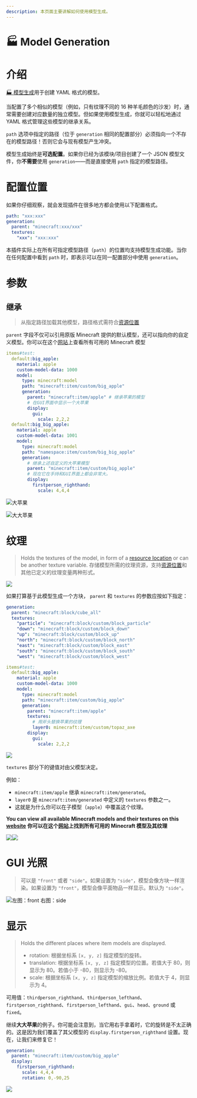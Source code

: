 ```yaml
---
description: 本页面主要讲解如何使用模型生成。
---
```


# 🏭️ Model Generation

# 介绍 <a href="#introduction" id="introduction"></a>

[🏭️ 模型生成](https://mo-mi.gitbook.io/xiaomomi-plugins/craftengine/plugin-wiki/craftengine/add-new-contents/model-generation)用于创建 YAML 格式的模型。

当配置了多个相似的模型（例如，只有纹理不同的 16 种羊毛颜色的沙发）时，通常需要创建对应数量的独立模型。但如果使用模型生成，你就可以轻松地通过 YAML 格式管理这些模型的继承关系。

`path` 选项中指定的路径（位于 `generation` 相同的配置部分）必须指向一个不存在的模型路径！否则它会与现有模型产生冲突。

模型生成始终是**可选配置**。如果你已经为该模块/项目创建了一个 JSON 模型文件，你**不需要**使用 `generation`——而是直接使用 `path` 指定的模型路径。

# 配置位置 <a href="#where-to-configure" id="where-to-configure"></a>

如果你仔细观察，就会发现插件在很多地方都会使用以下配置格式。

```yaml
path: "xxx:xxx"
generation:
  parent: "minecraft:xxx/xxx"
  textures:
    "xxx": "xxx:xxx"
```

本插件实际上在所有可指定模型路径（`path`）的位置均支持模型生成功能。当你在任何配置中看到 `path` 时，即表示可以在同一配置部分中使用 `generation`。

# 参数 <a href="#arguments" id="arguments"></a>

## 继承 <a href="#parent" id="parent"></a>

> 从指定路径加载其他模型，路径格式需符合[资源位置](https://zh.minecraft.wiki/w/Tutorial:%E5%88%B6%E4%BD%9C%E8%B5%84%E6%BA%90%E5%8C%85/%E6%A8%A1%E5%9E%8B/#%E6%96%87%E4%BB%B6%E8%B7%AF%E5%BE%84)

`parent` 字段不仅可以引用原版 Minecraft 提供的默认模型，还可以指向你的自定义模型。你可以在这个[网站](https://misode.github.io/assets/model/)上查看所有可用的 Minecraft 模型

```yaml
items#test:
  default:big_apple:
    material: apple
    custom-model-data: 1000
    model:
      type: minecraft:model
      path: "minecraft:item/custom/big_apple"
      generation:
        parent: "minecraft:item/apple" # 继承苹果的模型
        # 在GUI界面中显示一个大苹果
        display:
          gui:
            scale: 2,2,2
  default:big_big_apple:
    material: apple
    custom-model-data: 1001
    model:
      type: minecraft:model
      path: "namespace:item/custom/big_big_apple"
      generation:
        # 继承上述自定义的大苹果模型
        parent: "minecraft:item/custom/big_apple"
        # 现在它在手持和GUI界面上都会非常大。
        display:
          firstperson_righthand:
            scale: 4,4,4
```

![](https://mo-mi.gitbook.io/~gitbook/image?url=https%3A%2F%2F1836335287-files.gitbook.io%2F%7E%2Ffiles%2Fv0%2Fb%2Fgitbook-x-prod.appspot.com%2Fo%2Fspaces%252FOgvQ1fEJPROp7131PPlK%252Fuploads%252Fto4U9vBexccrrEoONGwg%252Fimage.png%3Falt%3Dmedia%26token%3Deabaf9a9-a8d6-45a9-bf90-b15ed1b917ad\&width=768\&dpr=4\&quality=100\&sign=18696418\&sv=2)大苹果

![](https://mo-mi.gitbook.io/~gitbook/image?url=https%3A%2F%2F1836335287-files.gitbook.io%2F%7E%2Ffiles%2Fv0%2Fb%2Fgitbook-x-prod.appspot.com%2Fo%2Fspaces%252FOgvQ1fEJPROp7131PPlK%252Fuploads%252FdFCvFSb48gXkn8JCLPCF%252Fimage.png%3Falt%3Dmedia%26token%3D34b110c6-34e5-40d3-9772-fec90a2d0903\&width=768\&dpr=4\&quality=100\&sign=7bc1abe6\&sv=2)大大苹果

# 纹理 <a href="#textures" id="textures"></a>

> Holds the textures of the model, in form of a [resource location](https://minecraft.wiki/w/Tutorial:Models#File_path) or can be another texture variable.
> 存储模型所需的纹理资源，支持[资源位置](https://zh.minecraft.wiki/w/Tutorial:%E5%88%B6%E4%BD%9C%E8%B5%84%E6%BA%90%E5%8C%85/%E6%A8%A1%E5%9E%8B/#%E6%96%87%E4%BB%B6%E8%B7%AF%E5%BE%84)和其他已定义的纹理变量两种形式。

![](https://mo-mi.gitbook.io/~gitbook/image?url=https%3A%2F%2Fcontent.gitbook.com%2Fcontent%2FOgvQ1fEJPROp7131PPlK%2Fblobs%2F7Av9LqhtMmYcb2pFXS9X%2Fimage.png\&width=768\&dpr=4\&quality=100\&sign=99c63916\&sv=2)

如果打算基于此模型生成一个方块， `parent` 和 `textures` 的参数应按如下指定：

```yaml
generation:
  parent: "minecraft:block/cube_all"
  textures:
    "particle": "minecraft:block/custom/block_particle"
    "down": "minecraft:block/custom/block_down"
    "up": "minecraft:block/custom/block_up"
    "north": "minecraft:block/custom/block_north"
    "east": "minecraft:block/custom/block_east"
    "south": "minecraft:block/custom/block_south"
    "west": "minecraft:block/custom/block_west"
```

```yaml
items#test:
  default:big_apple:
    material: apple
    custom-model-data: 1000
    model:
      type: minecraft:model
      path: "minecraft:item/custom/big_apple"
      generation:
        parent: "minecraft:item/apple"
        textures:
          # 用斧头替换苹果的纹理
          layer0: minecraft:item/custom/topaz_axe
        display:
          gui:
            scale: 2,2,2
```

![](https://mo-mi.gitbook.io/~gitbook/image?url=https%3A%2F%2F1836335287-files.gitbook.io%2F%7E%2Ffiles%2Fv0%2Fb%2Fgitbook-x-prod.appspot.com%2Fo%2Fspaces%252FOgvQ1fEJPROp7131PPlK%252Fuploads%252FUwVKVhbAtn1FNPStu82a%252Fimage.png%3Falt%3Dmedia%26token%3D89a11095-54ab-4f07-82fe-b36c61c30bf0\&width=768\&dpr=4\&quality=100\&sign=a3d69454\&sv=2)

`textures` 部分下的键值对由父模型决定。

例如：

* `minecraft:item/apple` 继承 `minecraft:item/generated`。
* `layer0` 是 `minecraft:item/generated` 中定义的 `textures` 参数之一。
* 这就是为什么你可以在子模型（`apple`）中覆盖这个纹理。

**You can view all available Minecraft models and their textures on this** [**website**](https://misode.github.io/assets/model/)
**你可以在这个[**网站**](https://misode.github.io/assets/model/)上找到所有可用的 Minecraft 模型及其纹理**

![](https://mo-mi.gitbook.io/~gitbook/image?url=https%3A%2F%2F1836335287-files.gitbook.io%2F%7E%2Ffiles%2Fv0%2Fb%2Fgitbook-x-prod.appspot.com%2Fo%2Fspaces%252FOgvQ1fEJPROp7131PPlK%252Fuploads%252FsYTMHVsoTPN2uOsYs9hZ%252Fimage.png%3Falt%3Dmedia%26token%3De4496f8f-6daa-4da2-a407-89a9444807d0\&width=300\&dpr=4\&quality=100\&sign=fbaab065\&sv=2)![](https://mo-mi.gitbook.io/~gitbook/image?url=https%3A%2F%2F1836335287-files.gitbook.io%2F%7E%2Ffiles%2Fv0%2Fb%2Fgitbook-x-prod.appspot.com%2Fo%2Fspaces%252FOgvQ1fEJPROp7131PPlK%252Fuploads%252F0s9Mqk0BpqkZj48WC3mQ%252Fimage.png%3Falt%3Dmedia%26token%3D15b290f8-f945-4384-944a-fb27ec0de698\&width=300\&dpr=4\&quality=100\&sign=c50330a0\&sv=2)

# GUI 光照 <a href="#gui-light" id="gui-light"></a>

> 可以是 `"front"` 或者 `"side"`。如果设置为 `"side"`，模型会像方块一样渲染。如果设置为 `"front"`，模型会像平面物品一样显示。默认为 `"side"`。

![](https://mo-mi.gitbook.io/~gitbook/image?url=https%3A%2F%2F1836335287-files.gitbook.io%2F%7E%2Ffiles%2Fv0%2Fb%2Fgitbook-x-prod.appspot.com%2Fo%2Fspaces%252FOgvQ1fEJPROp7131PPlK%252Fuploads%252FSHZtI9R1FFXQulE7pVmM%252Fimage.png%3Falt%3Dmedia%26token%3D5d351073-450f-48cb-945a-a9e72401bfb3\&width=768\&dpr=4\&quality=100\&sign=befd1e70\&sv=2)左图：front 右图：side

# 显示 <a href="#display" id="display"></a>

> Holds the different places where item models are displayed.
>
> * rotation: 根据坐标系 `[x, y, z]` 指定模型的旋转。
> * translation: 根据坐标系 `[x, y, z]` 指定模型的位置。若值大于 80，则显示为 80。若值小于 -80，则显示为 -80。
> * scale: 根据坐标系 `[x, y, z]` 指定模型的缩放比例。若值大于 4，则显示为 4。

可用值：`thirdperson_righthand`、`thirdperson_lefthand`、`firstperson_righthand`、`firstperson_lefthand`、`gui`、`head`、`ground` 或 `fixed`。

继续**大大苹果**的例子。你可能会注意到，当它用右手拿着时，它的旋转是不太正确的。这是因为我们覆盖了其父模型的 `display.firstperson_righthand` 设置。现在，让我们来修复它！

```yaml
generation:
  parent: "minecraft:item/custom/big_apple"
  display:
    firstperson_righthand:
      scale: 4,4,4
      rotation: 0,-90,25
```

![](https://mo-mi.gitbook.io/~gitbook/image?url=https%3A%2F%2F1836335287-files.gitbook.io%2F%7E%2Ffiles%2Fv0%2Fb%2Fgitbook-x-prod.appspot.com%2Fo%2Fspaces%252FOgvQ1fEJPROp7131PPlK%252Fuploads%252FDTJGNCHXveVe5Rb4Z9PQ%252Fimage.png%3Falt%3Dmedia%26token%3Df6d88f18-0cad-429f-ad63-eb5808c06a42\&width=768\&dpr=4\&quality=100\&sign=b97cc872\&sv=2)
